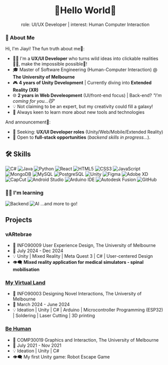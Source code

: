 <div align="center">

# 🧜Hello World👀
role: UI/UX Developer | interest: Human Computer Interaction

</div>

### 🐼 About Me

Hi, I'm Jiayi! The fun truth about me👀:
- 👩‍💻 I'm a **UX/UI Developer** who turns wild ideas into clickable realities🧚‍♀️, make the impossible possible🧠! 
- 🎓 Master of Software Engineering (Human-Computer Interaction) @ **The University of Melbourne**
- 🎮 **4 years of Unity Development** | Currently diving into **Extended Reality (XR)**
- 🌐 **2 years in Web Develeopment** (UI/front-end focus) | Back-end? *"I'm coming for you...😼"*   
- 💡 Not claiming to be an expert, but my creativity could fill a galaxy!
- 🔄 Always keen to learn more about new tools and technologies

And announcement📢:
- 🎯 Seeking: **UX/UI Developer roles** (Unity/Web/Mobile/Extended Reality)
- 🙊 Open to **full-stack opportunities** (*backend skills in progress...*).  



## 🛠️ Skills

![C#](https://img.shields.io/badge/C%23-239120?style=for-the-badge&logo=c-sharp&logoColor=white)
![Java](https://img.shields.io/badge/Java-ED8B00?style=for-the-badge&logo=openjdk&logoColor=white)
![Python](https://img.shields.io/badge/Python-3776AB?style=for-the-badge&logo=python&logoColor=white)
![React](https://img.shields.io/badge/React-20232A?style=for-the-badge&logo=react&logoColor=61DAFB)
![HTML5](https://img.shields.io/badge/HTML5-E34F26?style=for-the-badge&logo=html5&logoColor=white)
![CSS3](https://img.shields.io/badge/CSS3-1572B6?style=for-the-badge&logo=css3&logoColor=white)
![JavaScript](https://img.shields.io/badge/JavaScript-F7DF1E?style=for-the-badge&logo=javascript&logoColor=black)
![MongoDB](https://img.shields.io/badge/MongoDB-%234ea94b.svg?style=for-the-badge&logo=mongodb&logoColor=white)
![MySQL](https://img.shields.io/badge/MySQL-%2300f.svg?style=for-the-badge&logo=mysql&logoColor=white)
![PostgreSQL](https://img.shields.io/badge/PostgreSQL-%23316192.svg?style=for-the-badge&logo=postgresql&logoColor=white)
![Unity](https://img.shields.io/badge/Unity-100000?style=for-the-badge&logo=unity&logoColor=white)
![Figma](https://img.shields.io/badge/Figma-F24E1E?style=for-the-badge&logo=figma&logoColor=white)
![Adobe XD](https://img.shields.io/badge/Adobe%20XD-470137?style=for-the-badge&logo=Adobe%20XD&logoColor=white)
![CapCut](https://img.shields.io/badge/CapCut-1E1E1E?style=for-the-badge&logo=capcut&logoColor=00D4FF)
![Android Studio](https://img.shields.io/badge/Android%20Studio-3DDC84?style=for-the-badge&logo=android-studio&logoColor=white)
![Arduino IDE](https://img.shields.io/badge/Arduino_IDE-00979D?style=for-the-badge&logo=arduino&logoColor=white)
![Autodesk Fusion](https://img.shields.io/badge/Autodesk%20Fusion-0696D7?style=for-the-badge&logo=autodesk&logoColor=white)
![GitHub](https://img.shields.io/badge/GitHub-181717?style=for-the-badge&logo=github&logoColor=white)

### 🙉🙈 I'm learning
![Backend](https://img.shields.io/badge/Backend-000000?style=for-the-badge&logo=serverless&logoColor=white)
![AI](https://img.shields.io/badge/AI-FF6F00?style=for-the-badge&logo=tensorflow&logoColor=white)
...and more to go!

## Projects
### vARtebrae
- 📔 INFO90009 User Experience Design, The University of Melbourne
- 📅 July 2024 - Dec 2024
- 💡 Unity | Mixed Reality | Meta Quest 3 | C# | User-centered Design
- 👁️‍🗨️ **Mixed reality application for medical simulators - spinal mobilisation**
### [My Virtual Land](https://github.com/JWWU5/INFO90003-My-Virtual-Land)
- 📔 INFO90003 Designing Novel Interactions, The University of Melbourne
- 📅 March 2024 - June 2024
- 💡 Ideation | Unity | C# | Arduino | Microcontroller Programming (ESP32) | Soldering | Laser Cutting | 3D printing
### [Be Human](https://github.com/JWWU5/COMP30019-Be-Human)
- 📔 COMP30019 Graphics and Interaction, The University of Melbourne
- 📅 July 2021 - Nov 2021
- 💡 Ideation | Unity | C#
- 👁️‍🗨️ My first Unity game: Robot Escape Game
